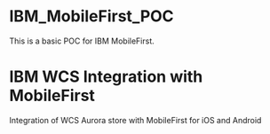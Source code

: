# IBM_MobileFirst_POC
This is a basic POC for IBM MobileFirst.
# IBM WCS Integration with MobileFirst
Integration of WCS Aurora store with MobileFirst for iOS and Android
